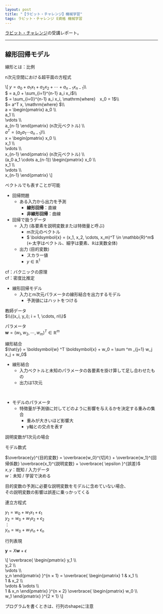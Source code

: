 ```yaml
---
layout: post
title: "【ラビット・チャレンジ】機械学習"
tags: ラビット・チャレンジ E資格 機械学習
---
```


<script type="text/x-mathjax-config">MathJax.Hub.Config({tex2jax:{inlineMath:[['\$','\$'],['\\(','\\)']],processEscapes:true},CommonHTML: {matchFontHeight:false}});</script>
<script type="text/javascript" async src="https://cdnjs.cloudflare.com/ajax/libs/mathjax/2.7.1/MathJax.js?config=TeX-MML-AM_CHTML"></script>

[ラビット・チャレンジ](https://ai999.careers/rabbit/)の受講レポート。  

---  

## 線形回帰モデル

線形とは：比例  

n次元空間における超平面の方程式  

\\[
    $y = a_0 + a_1 x_1 + a_2 x_2 + \cdots + a_{n-1} x_{n-1}$\\\\  
    $ = a_0 + \sum_{i=1}^{n-1} a_i x_i$\\\\  
    $ = \sum_{i=0}^{n-1} a_i x_i, \mathrm{where}　x_0 = 1$\\\\  
    $= a^T x, \mathrm{where} $\\\\  
    a = 
    \begin{pmatrix}
        a_0 \\\\  
        a_1 \\\\  
        \vdots \\\\  
        a_{n-1}
    \end{pmatrix} (n次元ベクトル) \\\\  
    $a^T = (a_0 a_1 \cdots a_{n-1})$\\\\  
    x = 
    \begin{pmatrix}
        x_0 \\\\  
        x_1 \\\\  
        \vdots \\\\  
        x_{n-1}
    \end{pmatrix} (n次元ベクトル) \\\\  
    (a_0 a_1 \cdots a_{n-1})
    \begin{pmatrix}
        x_0 \\\\  
        x_1 \\\\  
        \vdots \\\\  
        x_{n-1}
    \end{pmatrix}
\\]  

ベクトルでも表すことが可能  

+ 回帰問題
    + ある入力から出力を予測
        + **線形回帰**：直線
        + **非線形回帰**：曲線
+ 回帰で扱うデータ
    + 入力 (各要素を説明変数または特徴量と呼ぶ)
        + m次元のベクトル
        + $ \boldsymbol{x} = (x_1, x_2, \cdots, x_m)^T \in \mathbb{R}^m$ (←太字はベクトル、細字は要素、$\mathbb{R}$は実数全体)
    + 出力 (目的変数)
        + スカラー値
        + $y \in \mathbb{R}^1$

cf：バクニックの原理  
cf：密度比推定  

+ 線形回帰モデル
    + 入力とm次元パラメータの線形結合を出力するモデル
        + 予測値にはハットをつける

教師データ  
$\\{(x_i, y_i); i = 1, \cdots, n\\}$  

パラメータ  
$\boldsymbol{w} = (w_1, w_2, \cdots, w_m)^T \in \mathbb{R}^m$  

線形結合  
$\hat{y} = \boldsymbol{w} ^T \boldsymbol{x} + w_0 = \sum ^m _{j=1} w_j x_j + w_0$

+ 線形結合
    + 入力ベクトルと未知のパラメータの各要素を掛け算して足し合わせたもの
    + 出力は1次元

<br>

+ モデルのパラメータ
    + 特徴量が予測値に対してどのように影響を与えるかを決定する重みの集合
        + 重みが大きいほど影響大
        + y軸との交点を表す

説明変数が1次元の場合  

モデル数式

$\overbrace{y}^{目的変数} = \overbrace{w_0}^{切片} + \overbrace{w_1}^{回帰係数} \overbrace{x_1}^{説明変数} + \overbrace{ \epsilon }^{誤差}$  
$x, y$：既知 / 入力データ  
$w$：未知 / 学習で決める  

目的変数の予測に必要な説明変数をモデルに含めていない場合、  
その説明変数の影響は誤差に乗っかってくる  

連立方程式  

$y_1 = w_0 + w_1 x_1 + \epsilon_1$  
$y_2 = w_0 + w_1 x_2 + \epsilon_2$  
$\vdots$  
$y_n = w_0 + w_1 x_n + \epsilon_n$  

行列表現  

$\boldsymbol{y} = X \boldsymbol{w} + \epsilon$

\\[
    \overbrace{
        \begin{pmatrix}
            y_1 \\\\  
            y_2 \\\\  
            \vdots \\\\  
            y_n
        \end{pmatrix}
    }^{n × 1}
    = 
    \overbrace{
        \begin{pmatrix}
            1 & x_1 \\\\  
            1 & x_2 \\\\  
            \vdots & \vdots \\\\  
            1 & x_n
        \end{pmatrix}
    }^{n × 2}
    \overbrace{
        \begin{pmatrix}
            w_0 \\\\  
            w_1
        \end{pmatrix}
    }^{2 × 1}
\\]  

プログラムを書くときは、行列のshapeに注意  


